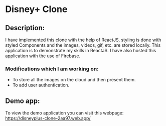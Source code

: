 # Disney+ Clone

## Description:

I have implemented this clone with the help of ReactJS, styling is done with styled Components and the images, videos, gif, etc. are stored locally. This application is to demonstrate my skills in ReactJS. I have also hosted this application with the use of Firebase.

### Modifications which I am working on:
- To store all the images on the cloud and then present them.
- To add user authentication.

## Demo app:

To view the demo application you can visit this webpage: https://disneyplus-clone-2aa97.web.app/
